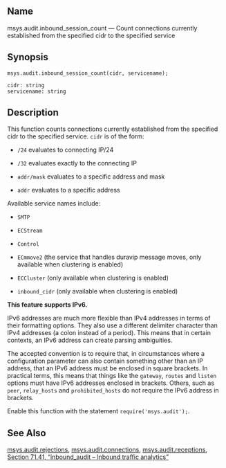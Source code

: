 <a name="lua.ref.msys.audit.inbound_session_count"></a>
## Name

msys.audit.inbound_session_count — Count connections currently established from the specified cidr to the specified service

<a name="idp17259584"></a>
## Synopsis

`msys.audit.inbound_session_count(cidr, servicename);`

```
cidr: string
servicename: string
```
<a name="idp17262608"></a>
## Description

This function counts connections currently established from the specified cidr to the specified service. `cidr` is of the form:

*   `/24` evaluates to connecting IP/24

*   `/32` evaluates exactly to the connecting IP

*   `addr/mask` evaluates to a specific address and mask

*   `addr` evaluates to a specific address

Available service names include:

*   `SMTP`

*   `ECStream`

*   `Control`

*   `ECmmove2` (the service that handles duravip message moves, only available when clustering is enabled)

*   `ECCluster` (only available when clustering is enabled)

*   `inbound_cidr` (only available when clustering is enabled)

**This feature supports IPv6.**

IPv6 addresses are much more flexible than IPv4 addresses in terms of their formatting options. They also use a different delimiter character than IPv4 addresses (a colon instead of a period). This means that in certain contexts, an IPv6 address can create parsing ambiguities.

The accepted convention is to require that, in circumstances where a configuration parameter can also contain something other than an IP address, that an IPv6 address must be enclosed in square brackets. In practical terms, this means that things like the `gateway`, `routes` and `listen` options must have IPv6 addresses enclosed in brackets. Others, such as `peer`, `relay_hosts` and `prohibited_hosts` do not require the IPv6 address in brackets.

Enable this function with the statement `require('msys.audit');`.

<a name="idp17286272"></a>
## See Also

[msys.audit.rejections](lua.ref.msys.audit.rejections.php "msys.audit.rejections"), [msys.audit.connections](lua.ref.msys.audit.connections.php "msys.audit.connections"), [msys.audit.receptions](lua.ref.msys.audit.receptions.php "msys.audit.receptions"), [Section 71.41, “inbound_audit – Inbound traffic analytics”](modules.inbound_audit.php "71.41. inbound_audit – Inbound traffic analytics")
